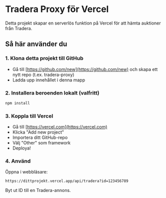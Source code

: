 # Tradera Proxy för Vercel

Detta projekt skapar en serverlös funktion på Vercel för att hämta auktioner från Tradera.

## Så här använder du

### 1. Klona detta projekt till GitHub
- Gå till [https://github.com/new](https://github.com/new) och skapa ett nytt repo (t.ex. tradera-proxy)
- Ladda upp innehållet i denna mapp

### 2. Installera beroenden lokalt (valfritt)

```bash
npm install
```

### 3. Koppla till Vercel

- Gå till [https://vercel.com](https://vercel.com)
- Klicka "Add new project"
- Importera ditt GitHub-repo
- Välj "Other" som framework
- Deploya!

### 4. Använd

Öppna i webbläsare:
```
https://dittprojekt.vercel.app/api/tradera?id=123456789
```

Byt ut ID till en Tradera-annons.

